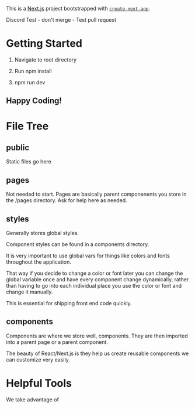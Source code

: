 This is a [Next.js](https://nextjs.org/) project bootstrapped with [`create-next-app`](https://github.com/vercel/next.js/tree/canary/packages/create-next-app).

Discord Test - don't merge - Test pull request

# Getting Started

1. Navigate to root directory

2. Run npm install

3. npm run dev

## Happy Coding!

# File Tree

## public

Static files go here

## pages

Not needed to start. Pages are basically parent componenents you store
in the /pages directory. Ask for help here as needed.

## styles

Generally stores global styles.

Component styles can be found in a components directory.

It is very important to use global vars for things like colors
and fonts throughout the application.

That way if you decide to change a color or font later you can
change the global variable once and have every component change
dynamically, rather than having to go into each individual place
you use the color or font and change it manually.

This is essential for shipping front end code quickly.

## components

Components are where we store well, components.
They are then imported into a parent page or a parent component.

The beauty of React/Next.js is they help us create reusable
components we can customize very easily.

# Helpful Tools

We take advantage of <style> tags within our components.

Using the Styled JSX library.

To make this a much better dev experience, make sure to
install these two vscode extensions:

styled-jsx Language Server
https://marketplace.visualstudio.com/items?itemName=Divlo.vscode-styled-jsx-languageserver

styled-jsx Syntax Highlighting
https://marketplace.visualstudio.com/items?itemName=Divlo.vscode-styled-jsx-syntax

# Code Snippets

Code Snippets are very powerful in eliminating boilerplate and speeding up your
workflows. I've put together a set of snippets I've used with this workflow specifically
that help me immensely.

They are in a JSON document and are meant to be used with VS Code.

You can find them here: https://github.com/TyrellD1/nextjs-react-snippets

All you have to do is go to:

Windows: file => preferences => user snippets
Mac: Code => preferences => user snippets

and search react. The jsx file extension should come up.

Just paste what I have in the snippets.json file in here and
you will be set to go.

I encourage you to add to yours overtime as you see fit. I intend this to
be an evergrowing list - should you make your own and want to share them
let me know and we can think about adding them to the list!

# Styled JSX

## Global SCSS Variables

Put Global Variables in /styles/global-vars.scss

Global Variables can be imported effortlessly using the snippets I linked to above.

## Scope

Styles in style tags are scoped to the exact component they're defined it. 

They are not passed onto sub components or up to parent components. 

If you need to pass to sub components (this can come in handy) see
https://nextjs.org/blog/styling-next-with-styled-jsx#one-off-global-selectors
don't worry about learning this otherwise.

## Dynamic Styles

There are ways to change your css styles on variables changes in next.js.

Here's 2 main ways. 

1. Changes with props (not typically dynamic) this will allow you to make
your components modular to add different styles easily.

2. The truly dynamic way. This is when you need styles to change when
the end user interacts with an element. You can do it the normal inline way
or there's another way we'll see here. 

